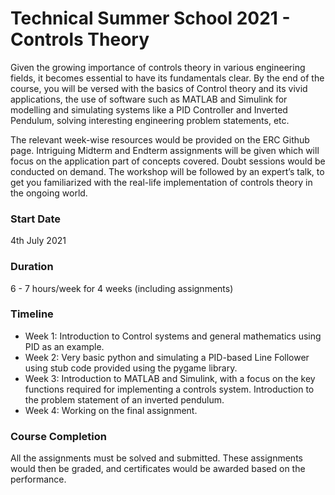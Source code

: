 # Technical Summer School 2021 - Controls Theory

Given the growing importance of controls theory in various engineering fields, it becomes essential to have its fundamentals clear. By the end of the course, you will be versed with the basics of Control theory and its vivid applications, the use of software such as MATLAB and Simulink for modelling and simulating systems like a PID Controller and Inverted Pendulum, solving interesting engineering problem statements, etc.

The relevant week-wise resources would be provided on the ERC Github page. Intriguing Midterm and Endterm assignments will be given which will focus on the application part of concepts covered. Doubt sessions would be conducted on demand. The workshop will be followed by an expert’s talk, to get you familiarized with the real-life implementation of controls theory in the ongoing world.

### Start Date
4th July 2021

### Duration
6 - 7 hours/week for 4 weeks (including assignments)

### Timeline
- Week 1: Introduction to Control systems and general mathematics using PID as an example.
- Week 2: Very basic python and simulating a PID-based Line Follower using stub code provided using the pygame library.
- Week 3: Introduction to MATLAB and Simulink, with a focus on the key functions required for implementing a controls system. Introduction to the problem statement of an inverted pendulum.
- Week 4: Working on the final assignment. 

### Course Completion
All the assignments must be solved and submitted. These assignments would then be graded, and certificates would be awarded based on the performance.

